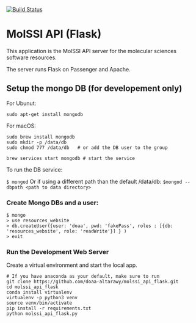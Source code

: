 [![Build Status](https://travis-ci.org/doaa-altarawy/molssi_api_flask.svg?branch=master)](https://travis-ci.org/doaa-altarawy/molssi_api_flask)

# MolSSI API (Flask)

This application is the MolSSI API server for the molecular sciences software resources.

The server runs Flask on Passenger and Apache.

## Setup the mongo DB (for developement only)

For Ubunut:

`sudo apt-get install mongodb`

For macOS:

```
sudo brew install mongodb
sudo mkdir -p /data/db
sudo chmod 777 /data/db   # or add the DB user to the group

brew services start mongodb # start the service
```


To run the DB service:

`$ mongod`
Or if using a different path than the default /data/db:
`$mongod --dbpath <path to data directory>`


### Create Mongo DBs and a user:
```
$ mongo
> use resources_website
> db.createUser({user: 'doaa', pwd: 'fakePass', roles : [{db: 'resources_website', role: 'readWrite'}] } )
> exit
```

### Run the Development Web Server
Create a virtual environment and start the local app.

```
# If you have anaconda as your default, make sure to run
git clone https://github.com/doaa-altarawy/molssi_api_flask.git
cd molssi_api_flask
conda install virtualenv
virtualenv -p python3 venv
source venv/bin/activate
pip install -r requirements.txt
python molssi_api_flask.py
```